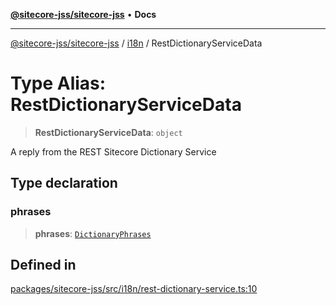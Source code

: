 [**@sitecore-jss/sitecore-jss**](../../README.md) • **Docs**

***

[@sitecore-jss/sitecore-jss](../../README.md) / [i18n](../README.md) / RestDictionaryServiceData

# Type Alias: RestDictionaryServiceData

> **RestDictionaryServiceData**: `object`

A reply from the REST Sitecore Dictionary Service

## Type declaration

### phrases

> **phrases**: [`DictionaryPhrases`](../interfaces/DictionaryPhrases.md)

## Defined in

[packages/sitecore-jss/src/i18n/rest-dictionary-service.ts:10](https://github.com/Sitecore/jss/blob/b543e221483be0d7e4e3ae7b76785619d291d2d3/packages/sitecore-jss/src/i18n/rest-dictionary-service.ts#L10)
